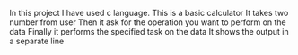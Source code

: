 In this project I have used c language.
This is a basic calculator
It takes two number from user
Then it ask for the operation you want to perform on the data 
Finally it performs the specified task on the data
It shows the output in a separate line